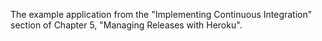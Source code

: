 The example application from the "Implementing Continuous Integration" section of Chapter 5, "Managing Releases with Heroku".
